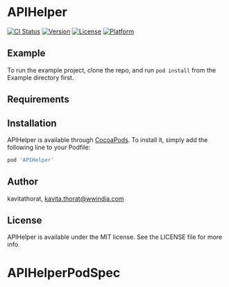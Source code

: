 # APIHelper

[![CI Status](https://img.shields.io/travis/kavitathorat/APIHelper.svg?style=flat)](https://travis-ci.org/kavitathorat/APIHelper)
[![Version](https://img.shields.io/cocoapods/v/APIHelper.svg?style=flat)](https://cocoapods.org/pods/APIHelper)
[![License](https://img.shields.io/cocoapods/l/APIHelper.svg?style=flat)](https://cocoapods.org/pods/APIHelper)
[![Platform](https://img.shields.io/cocoapods/p/APIHelper.svg?style=flat)](https://cocoapods.org/pods/APIHelper)

## Example

To run the example project, clone the repo, and run `pod install` from the Example directory first.

## Requirements

## Installation

APIHelper is available through [CocoaPods](https://cocoapods.org). To install
it, simply add the following line to your Podfile:

```ruby
pod 'APIHelper'
```

## Author

kavitathorat, kavita.thorat@wwindia.com

## License

APIHelper is available under the MIT license. See the LICENSE file for more info.
# APIHelperPodSpec
